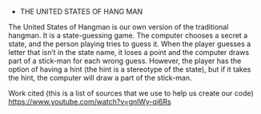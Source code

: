 - THE UNITED STATES OF HANG MAN

The United States of Hangman is our own version of the traditional hangman. It is a state-guessing game. The computer chooses a secret a state,
and the person playing tries to guess it. When the player guesses a letter that isn’t in the state name, it loses a point and the computer draws 
part of a stick-man for each wrong guess. However, the player has the option of having a hint (the hint is a stereotype of the state), but if it 
takes the hint, the computer will draw a part of the stick-man.


Work cited (this is a list of sources that we use to help us create our code)
https://www.youtube.com/watch?v=gnlWy-qi6Rs
